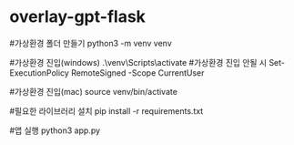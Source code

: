 # overlay-gpt-flask

#가상환경 폴더 만들기
python3 -m venv venv

#가상환경 진입(windows)
.\venv\Scripts\activate
#가상환경 진입 안될 시
Set-ExecutionPolicy RemoteSigned -Scope CurrentUser

#가상환경 진입(mac)
source venv/bin/activate

#필요한 라이브러리 설치
pip install -r requirements.txt

#앱 실행
python3 app.py
